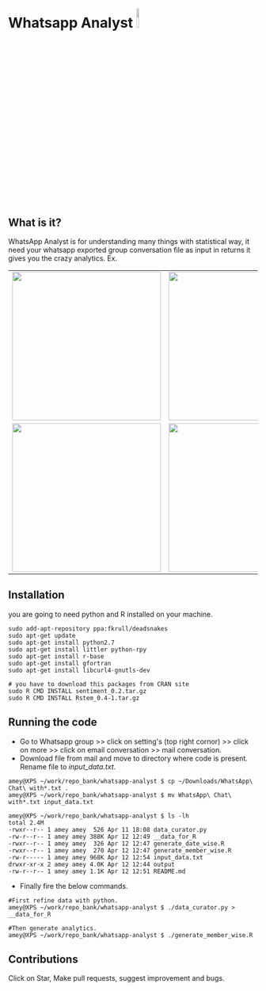 # Whatsapp Analyst <img src="http://www.file-extensions.org/imgs/company-logo/5104/whatsapp-inc.png" height="10%" width="10%"/>

## What is it?
WhatsApp Analyst is for understanding many things with statistical way, it need your whatsapp exported group conversation file as input in returns it gives you the crazy analytics.
Ex.
<table border="0" align="center">
<tr>
<td><img src="http://codeinventory.com/images/WA1.png" height="300" width="300"/></td>
<td><img src="http://codeinventory.com/images/WA2.png" height="300" width="300"/></td>
</tr>
<tr>
<td><img src="http://codeinventory.com/images/SA1.png" height="300" width="300"/></td>
<td><img src="http://codeinventory.com/images/SA2.png" height="300" width="300"/></td>
</tr>
</table>

## Installation
you are going to need python and R installed on your machine.

```
sudo add-apt-repository ppa:fkrull/deadsnakes
sudo apt-get update
sudo apt-get install python2.7
sudo apt-get install littler python-rpy
sudo apt-get install r-base
sudo apt-get install gfortran
sudo apt-get install libcurl4-gnutls-dev

# you have to download this packages from CRAN site 
sudo R CMD INSTALL sentiment_0.2.tar.gz 
sudo R CMD INSTALL Rstem_0.4-1.tar.gz

```



## Running the code

+ Go to Whatsapp group >> click on setting's (top right cornor) >> click on more >> click on email conversation >> mail conversation.
+ Download file from mail and move to directory where code is present. Rename file to *input_data.txt*.
```
amey@XPS ~/work/repo_bank/whatsapp-analyst $ cp ~/Downloads/WhatsApp\ Chat\ with*.txt .
amey@XPS ~/work/repo_bank/whatsapp-analyst $ mv WhatsApp\ Chat\ with*.txt input_data.txt

amey@XPS ~/work/repo_bank/whatsapp-analyst $ ls -lh
total 2.4M
-rwxr--r-- 1 amey amey  526 Apr 11 18:08 data_curator.py
-rw-r--r-- 1 amey amey 388K Apr 12 12:49 __data_for_R
-rwxr--r-- 1 amey amey  326 Apr 12 12:47 generate_date_wise.R
-rwxr--r-- 1 amey amey  270 Apr 12 12:47 generate_member_wise.R
-rw-r----- 1 amey amey 968K Apr 12 12:54 input_data.txt
drwxr-xr-x 2 amey amey 4.0K Apr 12 12:44 output
-rw-r--r-- 1 amey amey 1.1K Apr 12 12:51 README.md

```
+ Finally fire the below commands.

```
#First refine data with python.
amey@XPS ~/work/repo_bank/whatsapp-analyst $ ./data_curator.py > __data_for_R

#Then generate analytics.
amey@XPS ~/work/repo_bank/whatsapp-analyst $ ./generate_member_wise.R
```

## Contributions 
Click on Star, Make pull requests, suggest improvement and bugs.
